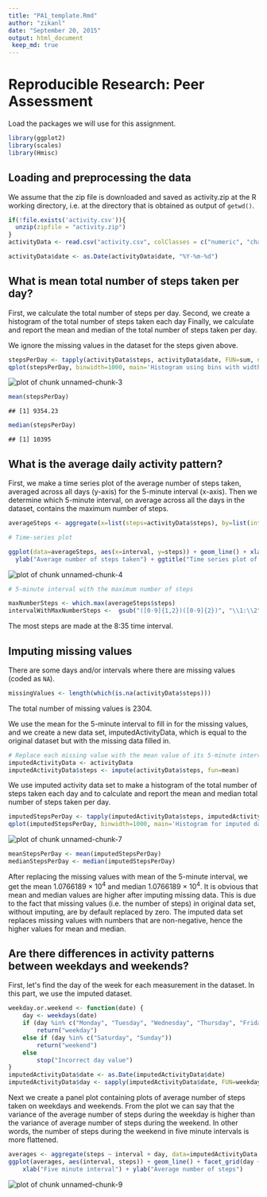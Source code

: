 ```yaml
---
title: "PA1_template.Rmd"
author: "zikanl"
date: "September 20, 2015"
output: html_document
 keep_md: true
---
```


# Reproducible Research: Peer Assessment 

Load the packages we will use for this assignment.


```r
library(ggplot2)
library(scales)
library(Hmisc)
```

## Loading and preprocessing the data

We assume that the zip file is downloaded and saved as activity.zip at the R working directory, i.e. at the directory that is obtained as output of `getwd()`.


```r
if(!file.exists('activity.csv')){
  unzip(zipfile = "activity.zip")    
}
activityData <- read.csv("activity.csv", colClasses = c("numeric", "character", "numeric"))

activityData$date <- as.Date(activityData$date, "%Y-%m-%d")
```

## What is mean total number of steps taken per day?

First, we calculate the total number of steps per day.
Second, we create a histogram of the total number of steps taken each day
Finally, we calculate and report the mean and median of the total number of steps taken per day.

We ignore the missing values in the dataset for the steps given above.


```r
stepsPerDay <- tapply(activityData$steps, activityData$date, FUN=sum, na.rm=TRUE)
qplot(stepsPerDay, binwidth=1000, main='Histogram using bins with width 1000', xlab='Total steps per day', ylab='Frequency')
```

![plot of chunk unnamed-chunk-3](figure/unnamed-chunk-3-1.png) 

```r
mean(stepsPerDay)
```

```
## [1] 9354.23
```

```r
median(stepsPerDay)
```

```
## [1] 10395
```

## What is the average daily activity pattern?

First, we make a time series plot of the average number of steps taken, averaged across all days (y-axis) for the 5-minute interval (x-axis). Then we determine which
5-minute interval, on average across all the days in the dataset, contains the maximum number of steps.


```r
averageSteps <- aggregate(x=list(steps=activityData$steps), by=list(interval=activityData$interval), FUN=mean, na.rm=TRUE)

# Time-series plot

ggplot(data=averageSteps, aes(x=interval, y=steps)) + geom_line() + xlab("Five minute interval") + 
  ylab("Average number of steps taken") + ggtitle("Time series plot of the average number of steps taken")
```

![plot of chunk unnamed-chunk-4](figure/unnamed-chunk-4-1.png) 

```r
# 5-minute interval with the maximum number of steps

maxNumberSteps <- which.max(averageSteps$steps)
intervalWithMaxNumberSteps <-  gsub("([0-9]{1,2})([0-9]{2})", "\\1:\\2", averageSteps[maxNumberSteps,'interval'])
```
The most steps are made at the 8:35 time interval.

## Imputing missing values

There are some days and/or intervals where there are missing values (coded as `NA`). 


```r
missingValues <- length(which(is.na(activityData$steps)))
```
The total number of missing values is 2304.

We use the mean for the 5-minute interval to fill in for the missing values, and we create a new data set,
imputedActivityData, which is equal to the original dataset but with the missing data filled in.

```r
# Replace each missing value with the mean value of its 5-minute interval
imputedActivityData <- activityData
imputedActivityData$steps <- impute(activityData$steps, fun=mean)
```
We use imputed activity data set to make a histogram of the total number of steps taken each day and to 
calculate and report the mean and median total number of steps taken per day.


```r
imputedStepsPerDay <- tapply(imputedActivityData$steps, imputedActivityData$date, sum)
qplot(imputedStepsPerDay, binwidth=1000, main='Histogram for imputed data (bins width 1000)', xlab='Total steps per day', ylab='Frequency')
```

![plot of chunk unnamed-chunk-7](figure/unnamed-chunk-7-1.png) 

```r
meanStepsPerDay <- mean(imputedStepsPerDay)
medianStepsPerDay <- median(imputedStepsPerDay)
```
After replacing the missing values with mean of the 5-minute interval, we get the mean 
1.0766189 &times; 10<sup>4</sup> and median 1.0766189 &times; 10<sup>4</sup>. It is obvious that  mean and median values are higher after imputing missing data. This is due to the fact that missing values (i.e. the number of steps) in original data set, without imputing, are by default replaced by zero. The imputed data set replaces missing values with numbers that are non-negative, hence the higher values for mean and median.

## Are there differences in activity patterns between weekdays and weekends?
First, let's find the day of the week for each measurement in the dataset. In
this part, we use the imputed dataset.


```r
weekday.or.weekend <- function(date) {
    day <- weekdays(date)
    if (day %in% c("Monday", "Tuesday", "Wednesday", "Thursday", "Friday"))
        return("weekday")
    else if (day %in% c("Saturday", "Sunday"))
        return("weekend")
    else
        stop("Incorrect day value")
}
imputedActivityData$date <- as.Date(imputedActivityData$date)
imputedActivityData$day <- sapply(imputedActivityData$date, FUN=weekday.or.weekend)
```

Next we create a panel plot containing plots of average number of steps taken on weekdays and weekends. From the plot we can say that the variance of the average number of steps during the weekday is higher than the variance of average number of steps during the weekend. In other words, the number of steps during the weekend in five minute intervals is more flattened.

```r
averages <- aggregate(steps ~ interval + day, data=imputedActivityData, mean)
ggplot(averages, aes(interval, steps)) + geom_line() + facet_grid(day ~ .) +
    xlab("Five minute interval") + ylab("Average number of steps")
```

![plot of chunk unnamed-chunk-9](figure/unnamed-chunk-9-1.png) 
